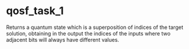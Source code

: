 # qosf_task_1
Returns a quantum state which is a superposition of indices of the target solution, obtaining in the output the indices of the inputs where two adjacent bits will always have different values. 
